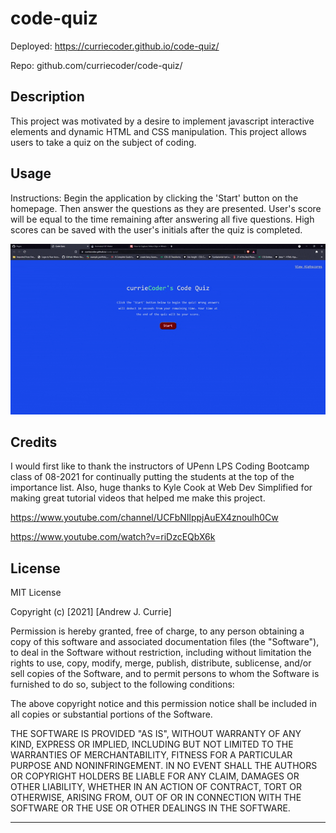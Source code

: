 # code-quiz

Deployed: https://curriecoder.github.io/code-quiz/

Repo: github.com/curriecoder/code-quiz/

## Description

This project was motivated by a desire to implement javascript interactive elements and dynamic HTML and CSS manipulation. This project allows users to take a quiz on the subject of coding.

## Usage

Instructions: Begin the application by clicking the 'Start' button on the homepage. Then answer the questions as they are presented. User's score will be equal to the time remaining after answering all five questions. High scores can be saved with the user's initials after the quiz is completed. 

  ![screenshot](assets/images/ezgif-2-d2b8b30ba97f.gif)

## Credits

I would first like to thank the instructors of UPenn LPS Coding Bootcamp class of 08-2021 for continually putting the students at the top of the importance list. Also, huge thanks to Kyle Cook at Web Dev Simplified for making great tutorial videos that helped me make this project. 

https://www.youtube.com/channel/UCFbNIlppjAuEX4znoulh0Cw

https://www.youtube.com/watch?v=riDzcEQbX6k


## License

MIT License

Copyright (c) [2021] [Andrew J. Currie]

Permission is hereby granted, free of charge, to any person obtaining a copy
of this software and associated documentation files (the "Software"), to deal
in the Software without restriction, including without limitation the rights
to use, copy, modify, merge, publish, distribute, sublicense, and/or sell
copies of the Software, and to permit persons to whom the Software is
furnished to do so, subject to the following conditions:

The above copyright notice and this permission notice shall be included in all
copies or substantial portions of the Software.

THE SOFTWARE IS PROVIDED "AS IS", WITHOUT WARRANTY OF ANY KIND, EXPRESS OR
IMPLIED, INCLUDING BUT NOT LIMITED TO THE WARRANTIES OF MERCHANTABILITY,
FITNESS FOR A PARTICULAR PURPOSE AND NONINFRINGEMENT. IN NO EVENT SHALL THE
AUTHORS OR COPYRIGHT HOLDERS BE LIABLE FOR ANY CLAIM, DAMAGES OR OTHER
LIABILITY, WHETHER IN AN ACTION OF CONTRACT, TORT OR OTHERWISE, ARISING FROM,
OUT OF OR IN CONNECTION WITH THE SOFTWARE OR THE USE OR OTHER DEALINGS IN THE
SOFTWARE.

---
